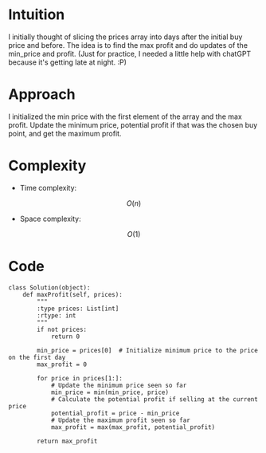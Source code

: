 # Intuition
<!-- Describe your first thoughts on how to solve this problem. -->
I initially thought of slicing the prices array into days after the initial buy price and before. The idea is to find the max profit and do updates of the min_price and profit. (Just for practice, I needed a little help with chatGPT because it's getting late at night. :P)

# Approach
<!-- Describe your approach to solving the problem. -->
I initialized the min price with the first element of the array and the max profit. Update the minimum price, potential profit if that was the chosen buy point, and get the maximum profit. 

# Complexity
- Time complexity:
<!-- Add your time complexity here, e.g. $$O(n)$$ -->
$$O(n)$$

- Space complexity:
<!-- Add your space complexity here, e.g. $$O(n)$$ -->
$$O(1)$$

# Code
```
class Solution(object):
    def maxProfit(self, prices):
        """
        :type prices: List[int]
        :rtype: int
        """
        if not prices:
            return 0
        
        min_price = prices[0]  # Initialize minimum price to the price on the first day
        max_profit = 0
        
        for price in prices[1:]:
            # Update the minimum price seen so far
            min_price = min(min_price, price)
            # Calculate the potential profit if selling at the current price
            potential_profit = price - min_price
            # Update the maximum profit seen so far
            max_profit = max(max_profit, potential_profit)
        
        return max_profit
```